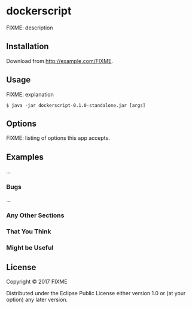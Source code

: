 # dockerscript

FIXME: description

## Installation

Download from http://example.com/FIXME.

## Usage

FIXME: explanation

    $ java -jar dockerscript-0.1.0-standalone.jar [args]

## Options

FIXME: listing of options this app accepts.

## Examples

...

### Bugs

...

### Any Other Sections
### That You Think
### Might be Useful

## License

Copyright © 2017 FIXME

Distributed under the Eclipse Public License either version 1.0 or (at
your option) any later version.
